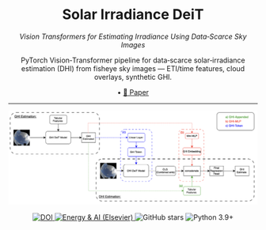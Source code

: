 <!-- ─────────────────────────  HEADER  ───────────────────────── -->

<h1 align="center">Solar Irradiance DeiT</h1>

<p align="center">
  <em>Vision Transformers for Estimating Irradiance Using Data‑Scarce Sky Images</em>
</p>

<p align="center">
  PyTorch Vision‑Transformer pipeline for data‑scarce solar‑irradiance estimation (DHI) from fisheye sky images — ETI/time features, cloud overlays, synthetic GHI.
</p>

<p align="center">
  • <a href="https://doi.org/10.1016/j.egyai.2025.100560">📄 Paper</a>
</p>

<hr/>
<p align="center">
  <!-- optional architecture / sample‑result image -->
  <!-- 560 px wide is a good balance for desktop & mobile -->
  <img src="Sequential_Stream.png" width="560" alt="Solar‑Irradiance ViT architecture">
</p>

<p align="center">
  <!-- DOI badge links to article -->
  <a href="https://doi.org/10.1016/j.egyai.2025.100560">
    <img src="https://img.shields.io/badge/DOI-10.1016%2Fj.egyai.2025.100560-blue" alt="DOI">
  </a>
  <!-- journal badge -->
  <a href="https://www.sciencedirect.com/journal/energy-and-ai">
    <img src="https://img.shields.io/badge/Published%20in-Energy%20%26%20AI%20(Elsevier)-orange" alt="Energy & AI (Elsevier)">
  </a>
  <!-- stars -->
  <img src="https://img.shields.io/github/stars/DavidHamlyn/solar-irradiance-vision-transformer?style=social" alt="GitHub stars">
  <!-- python version -->
  <img src="https://img.shields.io/badge/Python-3.9%2B-blue" alt="Python 3.9+">
</p>

